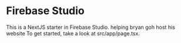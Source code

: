 # Firebase Studio

This is a NextJS starter in Firebase Studio.
helping bryan goh host his website
To get started, take a look at src/app/page.tsx.
